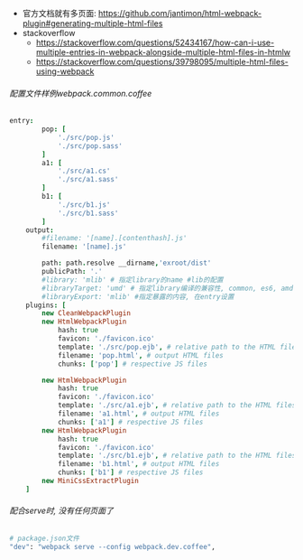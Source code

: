 - 官方文档就有多页面: https://github.com/jantimon/html-webpack-plugin#generating-multiple-html-files
- stackoverflow
  - https://stackoverflow.com/questions/52434167/how-can-i-use-multiple-entries-in-webpack-alongside-multiple-html-files-in-htmlw
  - https://stackoverflow.com/questions/39798095/multiple-html-files-using-webpack

###### 配置文件样例webpack.common.coffee

```coffeescript
entry:
		pop: [
			'./src/pop.js'
			'./src/pop.sass'
		]
		a1: [
			'./src/a1.cs'
			'./src/a1.sass'
		]
		b1: [
			'./src/b1.js'
			'./src/b1.sass'
		]
	output:
		#filename: '[name].[contenthash].js'
		filename: '[name].js'

		path: path.resolve __dirname,'exroot/dist'
		publicPath: '.'
		#library: 'mlib' # 指定library的name #lib的配置
		#libraryTarget: 'umd' # 指定library编译的兼容性, common, es6, amd, umd, link...
		#libraryExport: 'mlib' #指定暴露的内容, 在entry设置
	plugins: [
		new CleanWebpackPlugin
		new HtmlWebpackPlugin
			hash: true
			favicon: './favicon.ico'
			template: './src/pop.ejb', # relative path to the HTML files
			filename: 'pop.html', # output HTML files
			chunks: ['pop'] # respective JS files

		new HtmlWebpackPlugin
			hash: true
			favicon: './favicon.ico'
			template: './src/a1.ejb', # relative path to the HTML files
			filename: 'a1.html', # output HTML files
			chunks: ['a1'] # respective JS files
		new HtmlWebpackPlugin
			hash: true
			favicon: './favicon.ico'
			template: './src/b1.ejb', # relative path to the HTML files
			filename: 'b1.html', # output HTML files
			chunks: ['b1'] # respective JS files
		new MiniCssExtractPlugin
	]
```

###### 配合serve时, 没有任何页面了

```sh
# package.json文件
"dev": "webpack serve --config webpack.dev.coffee",
```


